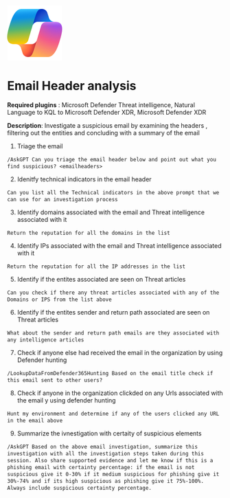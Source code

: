 ![Security CoPilot Logo](https://github.com/Azure/Copilot-For-Security/blob/main/Images/ic_fluent_copilot_64_64%402x.png)
# Email Header analysis 

**Required plugins** : Microsoft Defender Threat intelligence, Natural Language to KQL to Microsoft Defender XDR, Microsoft Defender XDR

**Description**: Investigate a suspicious email by examining the headers , filtering out the entities and concluding with a summary of the email

1. Triage the email
 ```
/AskGPT Can you triage the email header below and point out what you find suspicious? <emailheaders>
 ```
2. Idenitfy technical indicators in the email header 
 ```
Can you list all the Technical indicators in the above prompt that we can use for an investigation process
 ```
3. Identify domains associated with the email and Threat intelligence associated with it 
 ```
Return the reputation for all the domains in the list
 ```
4. Identify IPs associated with the email and Threat intelligence associated with it 
```
Return the reputation for all the IP addresses in the list
```
5. Identify if the entites associated are seen on Threat articles 
```
Can you check if there any threat articles associated with any of the Domains or IPS from the list above
```
6. Identify if the entites sender and return path associated are seen on Threat articles 
```
What about the sender and return path emails are they associated with any intelligence articles
```
7. Check if anyone else had received the email in the organization by using  Defender hunting 
```
/LookupDataFromDefender365Hunting Based on the email title check if this email sent to other users?
```
8. Check if anyone in the organization clickded on any Urls associated with the email y using defender hunting 
```
Hunt my environment and determine if any of the users clicked any URL in the email above
```
9. Summarize the ivnestigation with certaity of suspicious elements
```
/AskGPT Based on the above email investigation, summarize this investigation with all the investigation steps taken during this session. Also share supported evidence and let me know if this is a phishing email with certainty percentage: if the email is not suspicious give it 0-30% if it medium suspicious for phishing give it 30%-74% and if its high suspicious as phishing give it 75%-100%. Always include suspicious certainty percentage.

